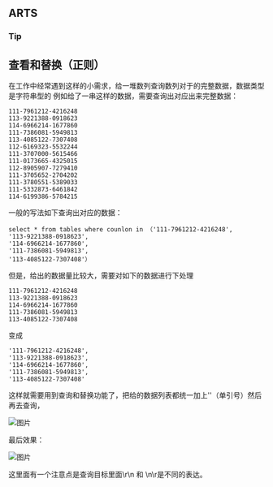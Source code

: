 ## ARTS

### Tip

## 查看和替换（正则）

在工作中经常遇到这样的小需求，给一堆数列查询数列对于的完整数据，数据类型是字符串型的
例如给了一串这样的数据，需要查询出对应出来完整数据：
```
111-7961212-4216248
113-9221388-0918623
114-6966214-1677860
111-7386081-5949813
113-4085122-7307408
112-6169323-5532244
111-3707000-5615466
111-0173665-4325015
112-8905907-7279410
111-3705652-2704202
111-3780551-5389033
111-5332873-6461842
114-6199386-5784215
```
一般的写法如下查询出对应的数据：
```
select * from tables where counlon in （'111-7961212-4216248',
'113-9221388-0918623',
'114-6966214-1677860',
'111-7386081-5949813',
'113-4085122-7307408'）
```
但是，给出的数据量比较大，需要对如下的数据进行下处理
```
111-7961212-4216248
113-9221388-0918623
114-6966214-1677860
111-7386081-5949813
113-4085122-7307408
```
变成
```
'111-7961212-4216248',
'113-9221388-0918623',
'114-6966214-1677860',
'111-7386081-5949813',
'113-4085122-7307408'
```
这样就需要用到查询和替换功能了，把给的数据列表都统一加上''（单引号）然后再去查询，

![图片](https://uploader.shimo.im/f/XFJdDeLIdh4Q5GQZ.png!thumbnail)

最后效果：

![图片](https://uploader.shimo.im/f/luOibjpy6r4SSqc7.png!thumbnail)

这里面有一个注意点是查询目标里面\r\n 和 \n\r是不同的表达。
